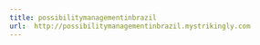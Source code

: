```yaml
---
title: possibilitymanagementinbrazil
url:  http://possibilitymanagementinbrazil.mystrikingly.com
---
```

